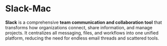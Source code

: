 # Slack-Mac
**Slack** is a comprehensive **team communication and collaboration tool** that transforms how organizations connect, share information, and manage projects. It centralizes all messaging, files, and workflows into one unified platform, reducing the need for endless email threads and scattered tools. 
